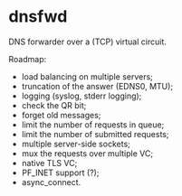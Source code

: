 # dnsfwd

DNS forwarder over a (TCP) virtual circuit.

Roadmap:

* load balancing on multiple servers;
* truncation of the answer (EDNS0, MTU);
* logging (syslog, stderr logging);
* check the QR bit;
* forget old messages;
* limit the number of requests in queue;
* limit the number of submitted requests;
* multiple server-side sockets;
* mux the requests over multiple VC;
* native TLS VC;
* PF_INET support (?);
* async_connect.

